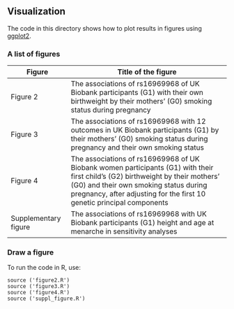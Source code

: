 ## Visualization
The code in this directory shows how to plot results in figures using [ggplot2](https://cran.r-project.org/web/packages/ggplot2/ggplot2.pdf).

### A list of figures

|Figure|Title of the figure|
|---|---|
|Figure 2|The associations of rs16969968 of UK Biobank participants (G1) with their own birthweight by their mothers’ (G0) smoking status during pregnancy|
|Figure 3|The associations of rs16969968 with 12 outcomes in UK Biobank participants (G1) by their mothers’ (G0) smoking status during pregnancy and their own smoking status|
|Figure 4|The associations of rs16969968 of UK Biobank women participants (G1) with their first child’s (G2) birthweight by their mothers’ (G0) and their own smoking status during pregnancy, after adjusting for the first 10 genetic principal components|
|Supplementary figure|The associations of rs16969968 with UK Biobank participants (G1) height and age at menarche in sensitivity analyses|

### Draw a figure

To run the code in R, use:
```
source ('figure2.R')
source ('figure3.R')
source ('figure4.R')
source ('suppl_figure.R')
```
